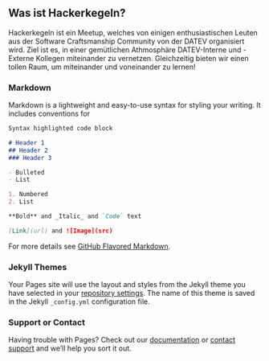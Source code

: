## Was ist Hackerkegeln?

Hackerkegeln ist ein Meetup, welches von einigen enthusiastischen Leuten aus der Software Craftsmanship Community von der DATEV organisiert wird. Ziel ist es, in einer gemütlichen Athmosphäre DATEV-Interne und -Externe Kollegen miteinander zu vernetzen. Gleichzeitig bieten wir einen tollen Raum, um miteinander und voneinander zu lernen!

### Markdown

Markdown is a lightweight and easy-to-use syntax for styling your writing. It includes conventions for

```markdown
Syntax highlighted code block

# Header 1
## Header 2
### Header 3

- Bulleted
- List

1. Numbered
2. List

**Bold** and _Italic_ and `Code` text

[Link](url) and ![Image](src)
```

For more details see [GitHub Flavored Markdown](https://guides.github.com/features/mastering-markdown/).

### Jekyll Themes

Your Pages site will use the layout and styles from the Jekyll theme you have selected in your [repository settings](https://github.com/Hackerkegeln/www/settings). The name of this theme is saved in the Jekyll `_config.yml` configuration file.

### Support or Contact

Having trouble with Pages? Check out our [documentation](https://help.github.com/categories/github-pages-basics/) or [contact support](https://github.com/contact) and we’ll help you sort it out.
